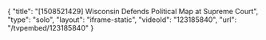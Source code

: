 {
    "title": "[1508521429] Wisconsin Defends Political Map at Supreme Court",
    "type": "solo",
    "layout": "iframe-static",
    "videoId": "123185840",
    "url": "\/tvpembed\/123185840"
}